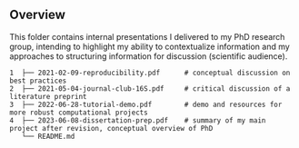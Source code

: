 ## Overview

This folder contains internal presentations I delivered to my PhD research group, intending to highlight my ability to contextualize information and my approaches to structuring information for discussion (scientific audience).

```
1  ├── 2021-02-09-reproducibility.pdf      # conceptual discussion on best practices
2  ├── 2021-05-04-journal-club-16S.pdf     # critical discussion of a literature preprint
3  ├── 2022-06-28-tutorial-demo.pdf        # demo and resources for more robust computational projects
4  ├── 2023-06-08-dissertation-prep.pdf    # summary of my main project after revision, conceptual overview of PhD
   └── README.md
```
